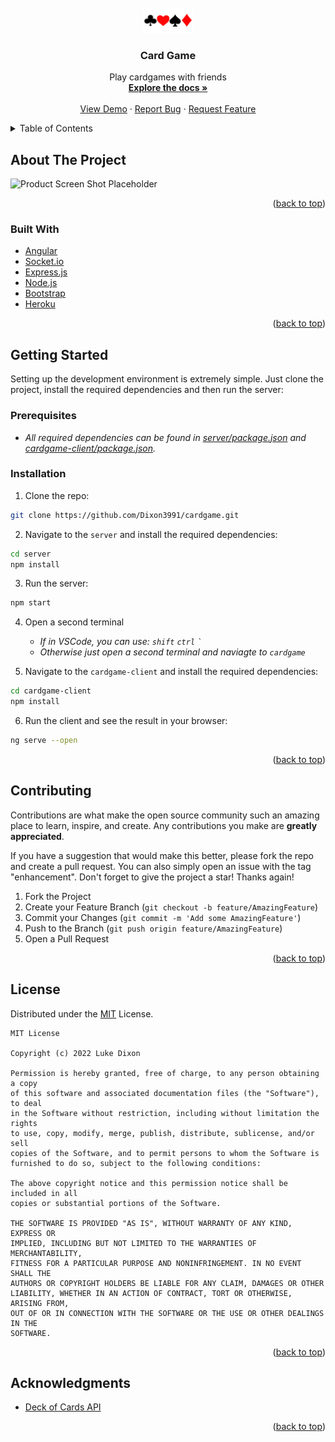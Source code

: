 <!-- PROJECT LOGO -->
<br />
<div align="center">
  <a href="https://github.com/Dixon3991/cardgame">
    <img src="doc/logo/logo80x40.png" alt="Logo" width="80" height="40">
  </a>

<h3 align="center">Card Game</h3>
<p align="center">
    Play cardgames with friends
    <br />
    <a href="https://github.com/Dixon3991/cardgame"><strong>Explore the docs »</strong></a>
    <br />
    <br />
    <a href="https://github.com/Dixon3991/cardgame">View Demo</a>
    ·
    <a href="https://github.com/Dixon3991/cardgame/issues">Report Bug</a>
    ·
    <a href="https://github.com/Dixon3991/cardgame/issues">Request Feature</a>
  </p>
</div>

<!-- TABLE OF CONTENTS -->
<details>
  <summary>Table of Contents</summary>
  <ol>
    <li>
      <a href="#about-the-project">About The Project</a>
      <ul>
        <li><a href="#built-with">Built With</a></li>
      </ul>
    </li>
    <li>
      <a href="#getting-started">Getting Started</a>
      <ul>
        <li><a href="#prerequisites">Prerequisites</a></li>
        <li><a href="#installation">Installation</a></li>
      </ul>
    </li>
    <li><a href="#contributing">Contributing</a></li>
    <li><a href="#license">License</a></li>
    <li><a href="#acknowledgments">Acknowledgments</a></li>
  </ol>
</details>



<!-- ABOUT THE PROJECT -->
## About The Project
![Product Screen Shot Placeholder](https://github.com/Trianglium/Best-README-Template/raw/master/images/screenshot.png)

<!-- Here's a blank template to get started: To avoid retyping too much info. Do a search and replace with your text editor for the following: `github_username`, `repo_name`, `twitter_handle`, `linkedin_username`, `email`, `email_client`, `project_title`, `project_description` -->

<p align="right">(<a href="#top">back to top</a>)</p>



### Built With

* [Angular](https://angular.io/)
* [Socket.io](https://socket.io/)
* [Express.js](https://expressjs.com/)
* [Node.js](https://nodejs.org/en/)
* [Bootstrap](https://getbootstrap.com)
* [Heroku](https://www.heroku.com/)

<p align="right">(<a href="#top">back to top</a>)</p>





<!-- GETTING STARTED -->
## Getting Started
Setting up the development environment is extremely simple. Just clone the project, install the required dependencies and then run the server:

### Prerequisites
- _All required dependencies can be found in [server/package.json](./server/package.json) and  [cardgame-client/package.json](./cardgame-client/package.json)._


### Installation
1. Clone the repo:
```sh
git clone https://github.com/Dixon3991/cardgame.git
```
2. Navigate to the `server` and install the required dependencies:
```sh
cd server 
npm install
```
3. Run the server:
```sh
npm start
```

4. Open a second terminal
    - _If in VSCode, you can use: `shift` `ctrl` ``` ` ```_
    - _Otherwise just open a second terminal and naviagte to `cardgame`_

5. Navigate to the `cardgame-client` and install the required dependencies:
```sh
cd cardgame-client
npm install
```

6. Run the client and see the result in your browser:
```sh
ng serve --open
```




<p align="right">(<a href="#top">back to top</a>)</p>




<!-- CONTRIBUTING -->
## Contributing

Contributions are what make the open source community such an amazing place to learn, inspire, and create. Any contributions you make are **greatly appreciated**.

If you have a suggestion that would make this better, please fork the repo and create a pull request. You can also simply open an issue with the tag "enhancement".
Don't forget to give the project a star! Thanks again!

1. Fork the Project
2. Create your Feature Branch (`git checkout -b feature/AmazingFeature`)
3. Commit your Changes (`git commit -m 'Add some AmazingFeature'`)
4. Push to the Branch (`git push origin feature/AmazingFeature`)
5. Open a Pull Request

<p align="right">(<a href="#top">back to top</a>)</p>



<!-- LICENSE -->
## License

Distributed under the [MIT](https://github.com/Dixon3991/cardgame/blob/9d0445779a841ff09b2de18e9f1891366a80c4c2/LICENSE) License. 

    MIT License

    Copyright (c) 2022 Luke Dixon

    Permission is hereby granted, free of charge, to any person obtaining a copy
    of this software and associated documentation files (the "Software"), to deal
    in the Software without restriction, including without limitation the rights
    to use, copy, modify, merge, publish, distribute, sublicense, and/or sell
    copies of the Software, and to permit persons to whom the Software is
    furnished to do so, subject to the following conditions:

    The above copyright notice and this permission notice shall be included in all
    copies or substantial portions of the Software.

    THE SOFTWARE IS PROVIDED "AS IS", WITHOUT WARRANTY OF ANY KIND, EXPRESS OR
    IMPLIED, INCLUDING BUT NOT LIMITED TO THE WARRANTIES OF MERCHANTABILITY,
    FITNESS FOR A PARTICULAR PURPOSE AND NONINFRINGEMENT. IN NO EVENT SHALL THE
    AUTHORS OR COPYRIGHT HOLDERS BE LIABLE FOR ANY CLAIM, DAMAGES OR OTHER
    LIABILITY, WHETHER IN AN ACTION OF CONTRACT, TORT OR OTHERWISE, ARISING FROM,
    OUT OF OR IN CONNECTION WITH THE SOFTWARE OR THE USE OR OTHER DEALINGS IN THE
    SOFTWARE.


<p align="right">(<a href="#top">back to top</a>)</p>

<!-- ACKNOWLEDGMENTS -->
## Acknowledgments

* [Deck of Cards API](http://deckofcardsapi.com/api/)

<p align="right">(<a href="#top">back to top</a>)</p>